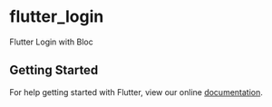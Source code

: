 # flutter_login

Flutter Login with Bloc

## Getting Started

For help getting started with Flutter, view our online
[documentation](https://flutter.io/).
